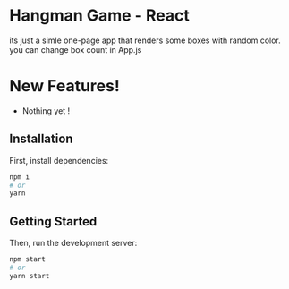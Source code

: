 # Hangman Game - React

its just a simle one-page app that renders some boxes with random color. you can change box count in App.js

# New Features!

- Nothing yet !

## Installation

First, install dependencies:

```bash
npm i
# or
yarn
```

## Getting Started

Then, run the development server:

```bash
npm start
# or
yarn start
```
